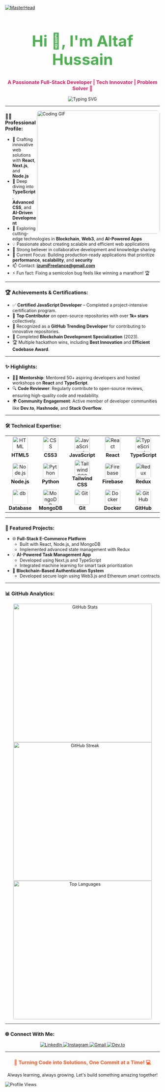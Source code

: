 [![MasterHead](https://repository-images.githubusercontent.com/588181932/e36ec678-7984-4cdd-8e4c-a3932772ff8e)](https://www.linkedin.com/in/altaf-hussain-325967324)

<h1 align="center" style="font-size: 50px; color: #4CAF50;">Hi 👋, I'm Altaf Hussain</h1>
<h3 align="center" style="color: #E91E63;">A Passionate Full-Stack Developer | Tech Innovator | Problem Solver 🚀</h3>

<div align="center">
  <img src="https://readme-typing-svg.demolab.com?font=Fira+Code&size=22&duration=4000&pause=500&color=4CAF50&width=450&lines=Full-Stack+Web+Developer;Tech+Enthusiast;Lifelong+Learner;Open+Source+Contributor;AI+and+Blockchain+Explorer" alt="Typing SVG" />
</div>

---

<img align="right" src="https://media1.giphy.com/media/v1.Y2lkPTc5MGI3NjExOTFqaXg2aDhvOWRiajJjcjdteGhiaHp5czQzYmZmYTFuNGFvZmExdSZlcD12MV9pbnRlcm5hbF9naWZfYnlfaWQmY3Q9Zw/wLNuW1tCKRiPmDV5Y4/giphy.webp" alt="Coding GIF" width="400" style="border-radius: 10px;" />

### 👨‍💻 Professional Profile:
- 🔭 Crafting innovative web solutions with **React**, **Next.js**, and **Node.js**
- 🌱 Deep diving into **TypeScript**, **Advanced CSS**, and **AI-Driven Development**
- 🚀 Exploring cutting-edge technologies in **Blockchain**, **Web3**, and **AI-Powered Apps**
- 💡 Passionate about creating scalable and efficient web applications
- 🤝 Strong believer in collaborative development and knowledge sharing
- 🎯 Current Focus: Building production-ready applications that prioritize **performance**, **scalability**, and **security**
- 📫 Contact: **izumiFreelance@gmail.com**
- ⚡ Fun fact: Fixing a semicolon bug feels like winning a marathon! 🏆

---

### 🏆 Achievements & Certifications:
- ✅ **Certified JavaScript Developer** – Completed a project-intensive certification program.
- 🌟 **Top Contributor** on open-source repositories with over **1k+ stars** collectively.
- 🏅 Recognized as a **GitHub Trending Developer** for contributing to innovative repositories.
- 📜 Completed **Blockchain Development Specialization** (2023).
- 🏆 Multiple hackathon wins, including **Best Innovation** and **Efficient Codebase Award**.

---

### ✨ Highlights:
- 👨‍🏫 **Mentorship**: Mentored 50+ aspiring developers and hosted workshops on **React** and **TypeScript**.
- 🔍 **Code Reviewer**: Regularly contribute to open-source reviews, ensuring high-quality code and readability.
- 🌍 **Community Engagement**: Active member of developer communities like **Dev.to**, **Hashnode**, and **Stack Overflow**.

---

### 🛠️ Technical Expertise:

<div align="center">
  <table>
    <tr>
      <td align="center" width="130">
        <img src="https://cdn.worldvectorlogo.com/logos/html-1.svg" alt="HTML" width="50" height="50" style="border-radius: 10%;" />
        <br><b>HTML5</b>
      </td>
      <td align="center" width="130">
        <img src="https://cdn.worldvectorlogo.com/logos/css-3.svg" alt="CSS" width="50" height="50" style="border-radius: 10%;" />
        <br><b>CSS3</b>
      </td>
      <td align="center" width="130">
        <img src="https://cdn.worldvectorlogo.com/logos/javascript-1.svg" alt="JavaScript" width="50" height="50" style="border-radius: 10%;" />
        <br><b>JavaScript</b>
      </td>
      <td align="center" width="130">
        <img src="https://cdn.worldvectorlogo.com/logos/react-2.svg" alt="React" width="50" height="50" style="border-radius: 10%;" />
        <br><b>React</b>
      </td>
      <td align="center" width="130">
        <img src="https://cdn.worldvectorlogo.com/logos/typescript.svg" alt="TypeScript" width="50" height="50" style="border-radius: 10%;" />
        <br><b>TypeScript</b>
      </td>
    </tr>
    <tr>
      <td align="center" width="130">
        <img src="https://cdn.worldvectorlogo.com/logos/nodejs-1.svg" alt="Node.js" width="50" height="50" style="border-radius: 10%;" />
        <br><b>Node.js</b>
      </td>
      <td align="center" width="130">
        <img src="https://cdn.worldvectorlogo.com/logos/python-5.svg" alt="Python" width="50" height="50" style="border-radius: 10%;" />
        <br><b>Python</b>
      </td>
      <td align="center" width="130">
        <img src="https://cdn.worldvectorlogo.com/logos/tailwind-css-2.svg" alt="Tailwind CSS" width="50" height="50" style="border-radius: 10%;" />
        <br><b>Tailwind CSS</b>
      </td>
      <td align="center" width="130">
        <img src="https://cdn.worldvectorlogo.com/logos/firebase-1.svg" alt="Firebase" width="50" height="50" style="border-radius: 10%;" />
        <br><b>Firebase</b>
      </td>
      <td align="center" width="130">
        <img src="https://cdn.worldvectorlogo.com/logos/redux.svg" alt="Redux" width="50" height="50" style="border-radius: 10%;" />
        <br><b>Redux</b>
      </td>
    </tr>
    <tr>
      <td align="center" width="130">
        <img src="https://cdn-icons-png.freepik.com/256/17069/17069564.png?semt=ais_hybrid" alt="db" width="50" height="50" style="border-radius: 10%;" />
        <br><b>Database</b>
      </td>
      <td align="center" width="130">
        <img src="https://cdn.worldvectorlogo.com/logos/mongodb-icon-1.svg" alt="MongoDB" width="50" height="50" style="border-radius: 10%;" />
        <br><b>MongoDB</b>
      </td>
      <td align="center" width="130">
        <img src="https://cdn.worldvectorlogo.com/logos/git-icon.svg" alt="Git" width="50" height="50" style="border-radius: 10%;" />
        <br><b>Git</b>
      </td>
      <td align="center" width="130">
        <img src="https://cdn.worldvectorlogo.com/logos/docker.svg" alt="Docker" width="50" height="50" style="border-radius: 10%;" />
        <br><b>Docker</b>
      </td>
      <td align="center" width="130">
        <img src="https://cdn.worldvectorlogo.com/logos/github-icon.svg" alt="GitHub" width="50" height="50" style="border-radius: 10%;" />
        <br><b>GitHub</b>
      </td>
    </tr>
  </table>
</div>

---

### 🚀 Featured Projects:
- 🌐 **Full-Stack E-Commerce Platform**
  - Built with React, Node.js, and MongoDB
  - Implemented advanced state management with Redux
- 💡 **AI-Powered Task Management App**
  - Developed using Next.js and TypeScript
  - Integrated machine learning for smart task prioritization
- 🔐 **Blockchain-Based Authentication System**
  - Developed secure login using Web3.js and Ethereum smart contracts

---

### 📊 GitHub Analytics:
<div align="center">
  <img src="https://github-readme-stats.vercel.app/api?username=izumifreelance&show_icons=true&theme=radical" alt="GitHub Stats" width="450" />
  <img src="https://github-readme-streak-stats.herokuapp.com/?user=izumifreelance&theme=radical" alt="GitHub Streak" width="450" />
  <img src="https://github-readme-stats.vercel.app/api/top-langs?username=izumifreelance&show_icons=true&theme=radical&layout=compact" alt="Top Languages" width="450" />
</div>

---

### 🌐 Connect With Me:
<p align="center">
  <a href="https://www.linkedin.com/in/altaf-hussain-325967324" target="_blank">
    <img src="https://img.icons8.com/color/48/000000/linkedin.png" alt="LinkedIn" />
  </a>
  <a href="https://instagram.com/its_Altaf_Hussain_3" target="_blank">
    <img src="https://img.icons8.com/color/48/000000/instagram-new.png" alt="Instagram" />
  </a>
  <a href="mailto:izumiFreelance@gmail.com" target="_blank">
    <img src="https://img.icons8.com/color/48/000000/gmail-new.png" alt="Gmail" />
  </a>
  <a href="https://dev.to/izumifreelance" target="_blank">
    <img src="https://img.icons8.com/windows/48/000000/dev.png" alt="Dev.to" />
  </a>
</p>

---

<div align="center">
  <h3 style="color: #FF5722;">🚀 Turning Code into Solutions, One Commit at a Time! 💻</h3>
  <p>Always learning, always growing. Let's build something amazing together!</p>
</div>

![Profile Views](https://komarev.com/ghpvc/?username=izumifreelance&color=blueviolet)
